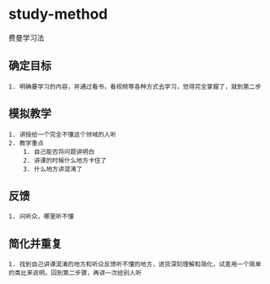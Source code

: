 # study-method
费曼学习法

## 确定目标
	1. 明确要学习的内容，并通过看书，看视频等各种方式去学习，觉得完全掌握了，就到第二步

## 模拟教学
	1. 讲授给一个完全不懂这个领域的人听
	2. 教学重点
		1. 自己能否将问题讲明白
		2. 讲课的时候什么地方卡住了
		3. 什么地方讲混淆了

## 反馈
	1. 问听众，哪里听不懂

## 简化并重复
	1. 找到自己讲课混淆的地方和听众反馈听不懂的地方，进货深刻理解和简化，试差用一个简单的类比来说明，回到第二步骤，再讲一次给别人听
